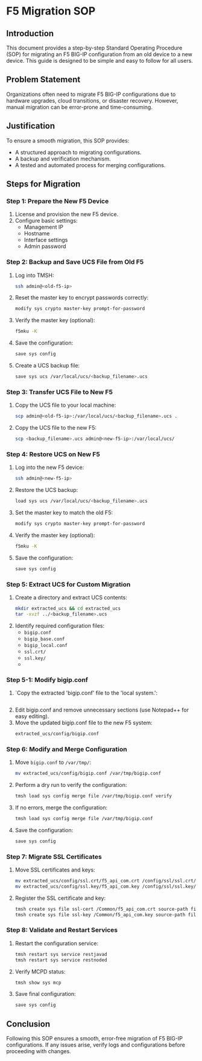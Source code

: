 # F5 Migration SOP

## Introduction
This document provides a step-by-step Standard Operating Procedure (SOP) for migrating an F5 BIG-IP configuration from an old device to a new device. This guide is designed to be simple and easy to follow for all users.

## Problem Statement
Organizations often need to migrate F5 BIG-IP configurations due to hardware upgrades, cloud transitions, or disaster recovery. However, manual migration can be error-prone and time-consuming.

## Justification
To ensure a smooth migration, this SOP provides:
- A structured approach to migrating configurations.
- A backup and verification mechanism.
- A tested and automated process for merging configurations.

## Steps for Migration

### Step 1: Prepare the New F5 Device
1. License and provision the new F5 device.
2. Configure basic settings:
   - Management IP
   - Hostname
   - Interface settings
   - Admin password

### Step 2: Backup and Save UCS File from Old F5
1. Log into TMSH:
   ```sh
   ssh admin@<old-f5-ip>
   ```
2. Reset the master key to encrypt passwords correctly:
   ```sh
   modify sys crypto master-key prompt-for-password
   ```
3. Verify the master key (optional):
   ```sh
   f5mku -K
   ```
4. Save the configuration:
   ```sh
   save sys config
   ```
5. Create a UCS backup file:
   ```sh
   save sys ucs /var/local/ucs/<backup_filename>.ucs
   ```

### Step 3: Transfer UCS File to New F5
1. Copy the UCS file to your local machine:
   ```sh
   scp admin@<old-f5-ip>:/var/local/ucs/<backup_filename>.ucs .
   ```
2. Copy the UCS file to the new F5:
   ```sh
   scp <backup_filename>.ucs admin@<new-f5-ip>:/var/local/ucs/
   ```

### Step 4: Restore UCS on New F5
1. Log into the new F5 device:
   ```sh
   ssh admin@<new-f5-ip>
   ```
2. Restore the UCS backup:
   ```sh
   load sys ucs /var/local/ucs/<backup_filename>.ucs
   ```
3. Set the master key to match the old F5:
   ```sh
   modify sys crypto master-key prompt-for-password
   ```
4. Verify the master key (optional):
   ```sh
   f5mku -K
   ```
5. Save the configuration:
   ```sh
   save sys config
   ```

### Step 5: Extract UCS for Custom Migration
1. Create a directory and extract UCS contents:
   ```sh
   mkdir extracted_ucs && cd extracted_ucs
   tar -xvzf ../<backup_filename>.ucs
   ```
2. Identify required configuration files:
   - `bigip.conf`
   - `bigip_base.conf`
   - `bigip_local.conf`
   - `ssl.crt/`
   - `ssl.key/`
   - 
### Step 5-1: Modify bigip.conf
1. `Copy the extracted 'bigip.conf' file to the 'local system.':
   ```sh
   ```
2. Edit bigip.conf and remove unnecessary sections (use Notepad++ for easy editing).
3. Move the updated bigip.conf file to the new F5 system:
   ```sh
   extracted_ucs/config/bigip.conf
   ```
   
### Step 6: Modify and Merge Configuration
1. Move `bigip.conf` to `/var/tmp/`:
   ```sh
   mv extracted_ucs/config/bigip.conf /var/tmp/bigip.conf
   ```
2. Perform a dry run to verify the configuration:
   ```sh
   tmsh load sys config merge file /var/tmp/bigip.conf verify
   ```
3. If no errors, merge the configuration:
   ```sh
   tmsh load sys config merge file /var/tmp/bigip.conf
   ```
4. Save the configuration:
   ```sh
   save sys config
   ```

### Step 7: Migrate SSL Certificates
1. Move SSL certificates and keys:
   ```sh
   mv extracted_ucs/config/ssl.crt/f5_api_com.crt /config/ssl/ssl.crt/
   mv extracted_ucs/config/ssl.key/f5_api_com.key /config/ssl/ssl.key/
   ```
2. Register the SSL certificate and key:
   ```sh
   tmsh create sys file ssl-cert /Common/f5_api_com.crt source-path file:///config/ssl/ssl.crt/f5_api_com.crt
   tmsh create sys file ssl-key /Common/f5_api_com.key source-path file:///config/ssl/ssl.key/f5_api_com.key
   ```

### Step 8: Validate and Restart Services
1. Restart the configuration service:
   ```sh
   tmsh restart sys service restjavad
   tmsh restart sys service restnoded
   ```
2. Verify MCPD status:
   ```sh
   tmsh show sys mcp
   ```
3. Save final configuration:
   ```sh
   save sys config
   ```

## Conclusion
Following this SOP ensures a smooth, error-free migration of F5 BIG-IP configurations. If any issues arise, verify logs and configurations before proceeding with changes.
